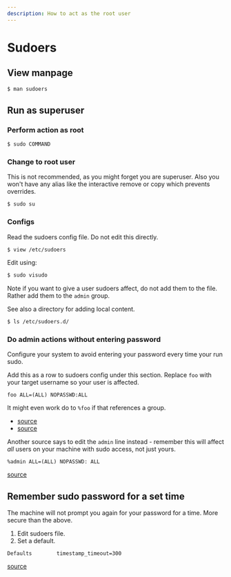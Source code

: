 ```yaml
---
description: How to act as the root user
---
```

# Sudoers


## View manpage

```sh
$ man sudoers
```

## Run as superuser

### Perform action as root

```sh
$ sudo COMMAND
```

### Change to root user

This is not recommended, as you might forget you are superuser. Also you won't have any alias like the interactive remove or copy which prevents overrides.

```sh
$ sudo su
```

### Configs

Read the sudoers config file. Do not edit this directly.

```sh
$ view /etc/sudoers
```

Edit using:

```sh
$ sudo visudo
```

Note if you want to give a user sudoers affect, do not add them to the file. Rather add them to the `admin` group.

See also a directory for adding local content.

```sh
$ ls /etc/sudoers.d/
```


### Do admin actions without entering password

Configure your system to avoid entering your password every time your run sudo.

Add this as a row to sudoers config under this section. Replace `foo` with your target username so your user is affected.

```
foo ALL=(ALL) NOPASSWD:ALL
```

It might even work do to `%foo` if that references a group.

- [source](https://askubuntu.com/questions/21343/how-to-make-sudo-remember-my-password-and-how-to-add-an-application-to-startup)
- [source](https://askubuntu.com/questions/147241/execute-sudo-without-password)

Another source says to edit the `admin` line instead - remember this will affect _all_ users on your machine with sudo access, not just yours.

```
%admin ALL=(ALL) NOPASSWD: ALL
```

[source](https://www.ubuntugeek.com/how-to-disable-password-prompts-in-ubuntu.html)


## Remember sudo password for a set time

The machine will not prompt you again for your password for a time. More secure than the above.

1. Edit sudoers file.
1. Set a default.
  ```
  Defaults        timestamp_timeout=300
  ```

[source](https://unix.stackexchange.com/questions/216891/how-do-i-make-sudo-remember-my-password-for-longer)
